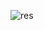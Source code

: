 ![res](https://github.com/AlipYalikun/Resume/assets/101720201/fa4ae1fd-040c-4442-b8d6-f0702b09182f)
